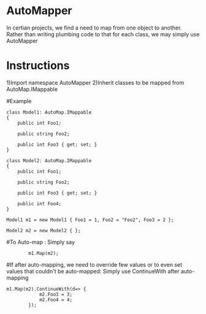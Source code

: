 # AutoMapper
In certian projects, we find a need to map from one object to another.
Rather than writing plumbing code to that for each class, we may simply use AutoMapper

# Instructions
1)Import namespace AutoMapper
2)Inherit classes to be mapped from AutoMap.IMappable

#Example

    class Model1: AutoMap.IMappable
    {
        public int Foo1;

        public string Foo2;

        public int Foo3 { get; set; }
    }

    class Model2: AutoMap.IMappable
    {
        public int Foo1;

        public string Foo2;

        public int Foo3 { get; set; }

        public int Foo4;
    }
    
    Model1 m1 = new Model1 { Foo1 = 1, Foo2 = "Foo2", Foo3 = 2 };

    Model2 m2 = new Model2 { };    

#To Auto-map :
Simply say 

            m1.Map(m2);

#If after auto-mapping, we need to override few values or to even set values that couldn't be auto-mapped:
Simply use ContinueWith after auto-mapping


    m1.Map(m2).ContinueWith(d=> {
                m2.Foo3 = 3;
                m2.Foo4 = 4;
            });

  



